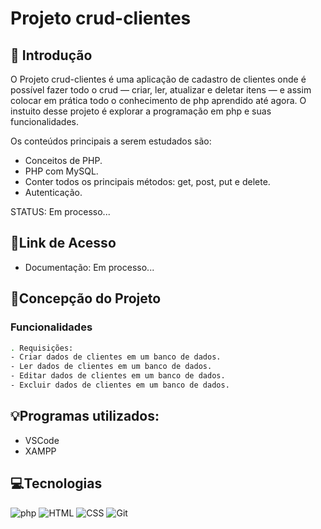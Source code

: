 # **Projeto crud-clientes**

## 📖 Introdução

O Projeto crud-clientes é uma aplicação de cadastro de clientes onde é possível fazer todo o crud — criar, ler, atualizar e deletar itens — e assim colocar em prática todo o conhecimento de php aprendido até agora. O instuito desse projeto é explorar a programação em php e suas funcionalidades.

Os conteúdos principais a serem estudados são:

- Conceitos de PHP.
- PHP com MySQL.
- Conter todos os principais métodos: get, post, put e delete.
- Autenticação.

STATUS: Em processo...

## 🔗Link de Acesso

- Documentação: Em processo...

## 📄Concepção do Projeto


### Funcionalidades

```bash
. Requisições:
- Criar dados de clientes em um banco de dados.
- Ler dados de clientes em um banco de dados.
- Editar dados de clientes em um banco de dados.
- Excluir dados de clientes em um banco de dados.
```


## 💡Programas utilizados:

- VSCode
- XAMPP

## 💻Tecnologias

![php](https://img.shields.io/badge/PHP-4F5B93?style=for-the-badge&logo=PHP&logoColor=white)
![HTML](https://img.shields.io/badge/HTML-orange?style=for-the-badge&logo=HTML5&logoColor=white)
![CSS](https://img.shields.io/badge/CSS-blue?style=for-the-badge&logo=CSS3&logoColor=white)
![Git](https://img.shields.io/badge/GIT-E44C30?style=for-the-badge&logo=git&logoColor=white)
